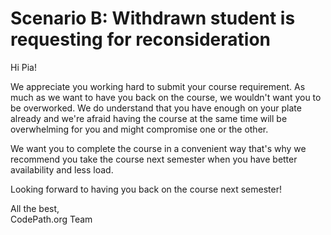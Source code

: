 # Scenario B: Withdrawn student is requesting for reconsideration

Hi Pia!

<p>We appreciate you working hard to submit your course requirement. As much as we want to have you back on the course, we wouldn't want you to be overworked. We do understand that you have enough on your plate already and we're afraid having the course at the same time will be overwhelming for you and might compromise one or the other.</p>

We want you to complete the course in a convenient way that's why we recommend you take the course next semester when you have better availability and less load. 

Looking forward to having you back on the course next semester!

All the best,  
CodePath.org Team
